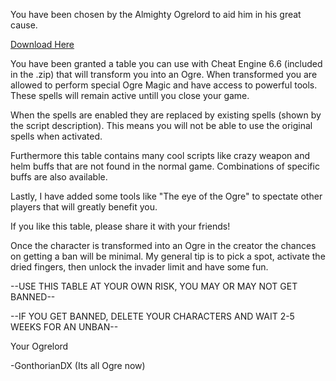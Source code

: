 You have been chosen by the Almighty Ogrelord to aid him in his great cause.


[Download Here](https://github.com/GonthorianDX/The-Ogre-Table/archive/master.zip)


You have been granted a table you can use with Cheat Engine 6.6 (included in the .zip) that will transform you into an Ogre.
When transformed you are allowed to perform special Ogre Magic and have access to powerful tools.
These spells will remain active untill you close your game.

When the spells are enabled they are replaced by existing spells (shown by the script description).
This means you will not be able to use the original spells when activated.

Furthermore this table contains many cool scripts like crazy weapon and helm buffs that are not found in the normal game.
Combinations of specific buffs are also available.

Lastly, I have added some tools like "The eye of the Ogre" to spectate other players that will greatly benefit you.

If you like this table, please share it with your friends!

Once the character is transformed into an Ogre in the creator the chances on getting a ban will be minimal.
My general tip is to pick a spot, activate the dried fingers, then unlock the invader limit and have some fun.

--USE THIS TABLE AT YOUR OWN RISK, YOU MAY OR MAY NOT GET BANNED--

--IF YOU GET BANNED, DELETE YOUR CHARACTERS AND WAIT 2-5 WEEKS FOR AN UNBAN--


Your Ogrelord

-GonthorianDX (Its all Ogre now)
